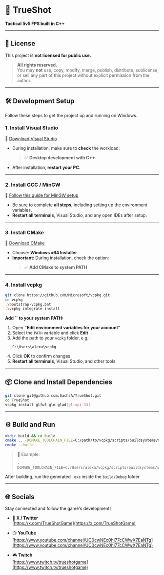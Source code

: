 # 🎯 TrueShot

**Tactical 5v5 FPS built in C++**

---

## 📜 License

This project is **not licensed for public use.**

> **All rights reserved.**\
> You may **not** use, copy, modify, merge, publish, distribute, sublicense, or sell any part of this project without explicit permission from the author.

---

## 🛠️ Development Setup

Follow these steps to get the project up and running on Windows.

### 1. Install Visual Studio

🔗 [Download Visual Studio](https://visualstudio.microsoft.com/)

- During installation, make sure to **check** the workload:
  > ✅ **Desktop development with C++**
- After installation, **restart your PC**.

---

### 2. Install GCC / MinGW

🔗 [Follow this guide for MinGW setup](https://code.visualstudio.com/docs/cpp/config-mingw)

- Be sure to complete **all steps**, including setting up the environment variables.
- **Restart all terminals**, Visual Studio, and any open IDEs after setup.

---

### 3. Install CMake

🔗 [Download CMake](https://cmake.org/download/)

- Choose: **Windows x64 Installer**
- **Important**: During installation, check the option:
  > ✅ **Add CMake to system PATH**

---

### 4. Install vcpkg

```bash
git clone https://github.com/Microsoft/vcpkg.git
cd vcpkg
.\bootstrap-vcpkg.bat
.\vcpkg integrate install
```

**Add ****\`\`**** to your system PATH:**

1. Open **"Edit environment variables for your account"**
2. Select the `PATH` variable and click **Edit**
3. Add the path to your `vcpkg` folder, e.g.:
   ```
   C:\Users\alexa\vcpkg
   ```
4. Click **OK** to confirm changes
5. **Restart all terminals**, Visual Studio, and other tools

---

## 📦 Clone and Install Dependencies

```bash
git clone git@github.com:SachsA/TrueShot.git
cd TrueShot
vcpkg install glfw3 glm glad[gl-api-33]
```

---

## ⚙️ Build and Run

```bash
mkdir build && cd build
cmake .. -DCMAKE_TOOLCHAIN_FILE=C:/path/to/vcpkg/scripts/buildsystems/vcpkg.cmake
cmake --build .
```

> 📝 Example:
>
> ```
> -DCMAKE_TOOLCHAIN_FILE=C:/Users/alexa/vcpkg/scripts/buildsystems/vcpkg.cmake
> ```

After building, run the generated `.exe` inside the `build/Debug` folder.

---

## 🌐 Socials

Stay connected and follow the game's development!

- 🦆 **X / Twitter**\
  [https://x.com/TrueShotGame](https://x.com/TrueShotGame)

- 📺 **YouTube**\
  [https://www.youtube.com/channel/UC0cwNEc0hI77cCWwX7EaNTg](https://www.youtube.com/channel/UC0cwNEc0hI77cCWwX7EaNTg)

- 🎮 **Twitch**\
  [https://www.twitch.tv/trueshotgame](https://www.twitch.tv/trueshotgame)

